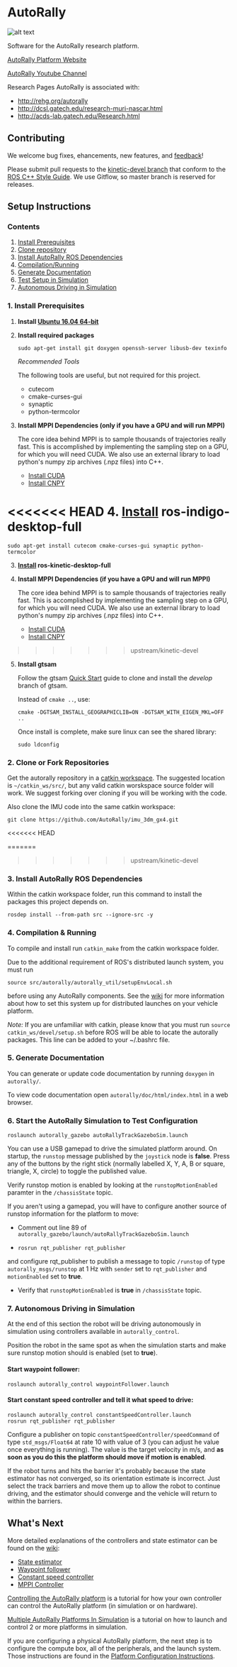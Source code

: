 # AutoRally

![alt text](doc/autorally_repo.jpg "Platform image")

Software for the AutoRally research platform.

[AutoRally Platform Website](http://autorally.github.io)

[AutoRally Youtube Channel](https://www.youtube.com/channel/UCSt0P1uqi4zU5RX2DZC_Qvg)

Research Pages AutoRally is associated with:
  * http://rehg.org/autorally
  * http://dcsl.gatech.edu/research-muri-nascar.html
  * http://acds-lab.gatech.edu/Research.html

## Contributing

We welcome bug fixes, ehancements, new features, and [feedback](https://github.com/AutoRally/autorally/issues)!

Please submit pull requests to the [kinetic-devel branch](https://github.com/AutoRally/autorally/pull/new/kinetic-devel) that conform to the [ROS C++ Style Guide](http://wiki.ros.org/CppStyleGuide). We use Gitflow, so master branch is reserved for releases.

## Setup Instructions

### Contents
1. [Install Prerequisites](#1-install-prerequisites)
2. [Clone repository](#2-clone-or-fork-repositories)
3. [Install AutoRally ROS Dependencies](#3-install-autorally-ros-dependencies)
4. [Compilation/Running](#4-compilation-running)
5. [Generate Documentation](#5-generate-documentation)
6. [Test Setup in Simulation](#6-test-setup-in-simulation)
7. [Autonomous Driving in Simulation](#7-autonomous-driving-in-simulation)

### 1. Install Prerequisites
1. __Install [Ubuntu 16.04 64-bit](http://www.ubuntu.com)__
2. __Install required packages__

   ```sudo apt-get install git doxygen openssh-server libusb-dev texinfo```

   _Recommended Tools_

   The following tools are useful, but not required for this project.
   * cutecom
   * cmake-curses-gui
   * synaptic
   * python-termcolor

3. __Install MPPI Dependencies (only if you have a GPU and will run MPPI)__

    The core idea behind MPPI is to sample thousands of trajectories really fast. This is accomplished by implementing the sampling step on a GPU, for which you will need CUDA. We also use an external library to load python's numpy zip archives (.npz files) into C++.

    * [Install CUDA](https://developer.nvidia.com/cuda-downloads)
    * [Install CNPY](https://github.com/rogersce/cnpy)
   
<<<<<<< HEAD
4. __[Install](http://www.ros.org/install/) ros-indigo-desktop-full__
=======
   ```sudo apt-get install cutecom cmake-curses-gui synaptic python-termcolor```

3. __[Install](http://www.ros.org/install/) ros-kinetic-desktop-full__

4. __Install MPPI Dependencies (if you have a GPU and will run MPPI)__

    The core idea behind MPPI is to sample thousands of trajectories really fast. This is accomplished by implementing the sampling step on a GPU, for which you will need CUDA. We also use an external library to load python's numpy zip archives (.npz files) into C++.

    * [Install CUDA](https://developer.nvidia.com/cuda-downloads)
    * [Install CNPY](https://github.com/rogersce/cnpy)

>>>>>>> upstream/kinetic-devel
5. __Install gtsam__


   Follow the gtsam [Quick Start](https://bitbucket.org/gtborg/gtsam/) guide to clone and install the _develop_ branch of gtsam.

   Instead of `cmake ..`, use:

   ```cmake -DGTSAM_INSTALL_GEOGRAPHICLIB=ON -DGTSAM_WITH_EIGEN_MKL=OFF ..```

   Once install is complete, make sure linux can see the shared library:

   ```sudo ldconfig```

### 2. Clone or Fork Repositories

Get the autorally repository in a [catkin workspace](http://wiki.ros.org/catkin/workspaces). The suggested location is `~/catkin_ws/src/`, but any valid catkin worskspace source folder will work. We suggest forking over cloning if you will be working with the code.

Also clone the IMU code into the same catkin workspace:

    git clone https://github.com/AutoRally/imu_3dm_gx4.git
<<<<<<< HEAD

=======
>>>>>>> upstream/kinetic-devel

### 3. Install AutoRally ROS Dependencies

Within the catkin workspace folder, run this command to install the packages this project depends on.

```rosdep install --from-path src --ignore-src -y```

### 4. Compilation & Running

To compile and install run `catkin_make` from the catkin workspace folder.

Due to the additional requirement of ROS's distributed launch system, you must run

`source src/autorally/autorally_util/setupEnvLocal.sh`

before using any AutoRally components. See the [wiki](https://github.com/AutoRally/autorally/wiki) for more information about how to set this system up for distributed launches on your vehicle platform.

_Note:_ If you are unfamiliar with catkin, please know that you must run `source catkin_ws/devel/setup.sh` before ROS will be able to locate the autorally packages. This line can be added to your ~/.bashrc file.

### 5. Generate Documentation

You can generate or update code documentation by running `doxygen` in `autorally/`.

To view code documentation open `autorally/doc/html/index.html` in a web browser.

### 6. Start the AutoRally Simulation to Test Configuration

```roslaunch autorally_gazebo autoRallyTrackGazeboSim.launch```

You can use a USB gamepad to drive the simulated platform around. On startup, the `runstop` message published by the `joystick` node is **false**. Press any of the buttons by the right stick (normally labelled X, Y, A, B or square, triangle, X, circle) to toggle the published value.

Verify runstop motion is enabled by looking at the `runstopMotionEnabled` paramter in the `/chassisState` topic.

If you aren't using a gamepad, you will have to configure another source of runstop information for the platform to move:

- Comment out line 89 of `autorally_gazebo/launch/autoRallyTrackGazeboSim.launch`

- ```rosrun rqt_publisher rqt_publisher```

and configure rqt_publisher to publish a message to topic `/runstop` of type `autorally_msgs/runstop` at 1 Hz with `sender` set to `rqt_publisher` and  `motionEnabled` set to **true**.

- Verify that `runstopMotionEnabled` is **true** in `/chassisState` topic.

### 7. Autonomous Driving in Simulation

At the end of this section the robot will be driving autonomously in simulation using controllers available in `autorally_control`.

Position the robot in the same spot as when the simulation starts and make sure runstop motion should is enabled (set to **true**).

#### Start waypoint follower:

    roslaunch autorally_control waypointFollower.launch

#### Start constant speed controller and tell it what speed to drive:

    roslaunch autorally_control constantSpeedController.launch
    rosrun rqt_publisher rqt_publisher

Configure a publisher on topic `constantSpeedController/speedCommand` of type `std_msgs/Float64` at rate 10 with value of 3 (you can adjust he value once everything is running). The value is the target velocity in m/s, and **as soon as you do this the platform should move if motion is enabled**.

If the robot turns and hits the barrier it's probably because the state estimator has not converged, so its orientation estimate is incorrect. Just select the track barriers and move them up to allow the robot to continue driving, and the estimator should converge and the vehicle will return to within the barriers.

## What's Next

More detailed explanations of the controllers and state estimator can be found on the [wiki](https://github.com/AutoRally/autorally/wiki):
* [State estimator](https://github.com/AutoRally/autorally/wiki/State%20Estimator)
* [Waypoint follower](https://github.com/AutoRally/autorally/wiki/Waypoint%20Following)
* [Constant speed controller](https://github.com/AutoRally/autorally/wiki/Constant%20Speed)
* [MPPI Controller](https://github.com/AutoRally/autorally/wiki/Model-Predictive-Path-Integral-Controller-(MPPI))

[Controlling the AutoRally platform](https://github.com/AutoRally/autorally/wiki/Controlling%20the%20AutoRally%20Platform) is a tutorial for how your own controller can control the AutoRally platform (in simulation or on hardware).

[Multiple AutoRally Platforms In Simulation](https://github.com/AutoRally/autorally/wiki/Running-Multiple-Vehicles-In-Simulation-(Gazebo)) is a tutorial on how to launch and control 2 or more platforms in simulation.

If you are configuring a physical AutoRally platform, the next step is to configure the compute box, all of the peripherals, and the launch system. Those instructions are found in the [Platform Configuration Instructions](https://github.com/AutoRally/autorally/wiki/Platform%20Configuration%20Instructions).
